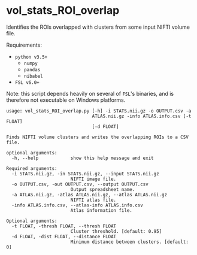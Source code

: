 # vol_stats_ROI_overlap

Identifies the ROIs overlapped with clusters from some input NIFTI volume file.

Requirements:
* `python v3.5+`
	* `numpy`
	* `pandas`
	* `nibabel`
* `FSL v6.0+`

Note: this script depends heavily on several of `FSL`'s binaries, and is therefore not executable on Windows platforms.

```
usage: vol_stats_ROI_overlap.py [-h] -i STATS.nii.gz -o OUTPUT.csv -a
                                ATLAS.nii.gz -info ATLAS.info.csv [-t FLOAT]
                                [-d FLOAT]

Finds NIFTI volume clusters and writes the overlapping ROIs to a CSV file.

optional arguments:
  -h, --help            show this help message and exit

Required arguments:
  -i STATS.nii.gz, -in STATS.nii.gz, --input STATS.nii.gz
                        NIFTI image file.
  -o OUTPUT.csv, -out OUTPUT.csv, --output OUTPUT.csv
                        Output spreadsheet name.
  -a ATLAS.nii.gz, -atlas ATLAS.nii.gz, --atlas ATLAS.nii.gz
                        NIFTI atlas file.
  -info ATLAS.info.csv, --atlas-info ATLAS.info.csv
                        Atlas information file.

Optional arguments:
  -t FLOAT, -thresh FLOAT, --thresh FLOAT
                        Cluster threshold. [default: 0.95]
  -d FLOAT, -dist FLOAT, --distance FLOAT
                        Minimum distance between clusters. [default: 0]
```
